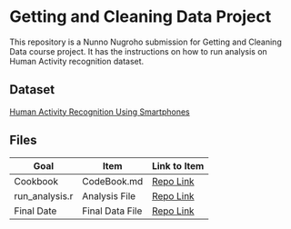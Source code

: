 # Getting and Cleaning Data Project
This repository is a Nunno Nugroho submission for Getting and Cleaning Data course project. It has the instructions on how to run analysis on Human Activity recognition dataset.

## Dataset
[Human Activity Recognition Using Smartphones](http://archive.ics.uci.edu/ml/datasets/Human+Activity+Recognition+Using+Smartphones)

## Files

Goal | Item | Link to Item
--- | --- | ---
Cookbook | CodeBook.md |  [Repo Link](https://github.com/Jahanvii/Gettingandcleaningdata/blob/f1ee38aa385de49dd8cf84939158aa80b5b377b2/CodeBook.md "CodeBook.md")
run_analysis.r | Analysis File |  [Repo Link](https://github.com/mGalarnyk/datasciencecoursera/blob/master/3_Getting_and_Cleaning_Data/projects/README.md "README.md")
Final Date | Final Data File |  [Repo Link](https://github.com/Jahanvii/Gettingandcleaningdata/blob/main/FinalData.txt "FINALDATA.txt")

